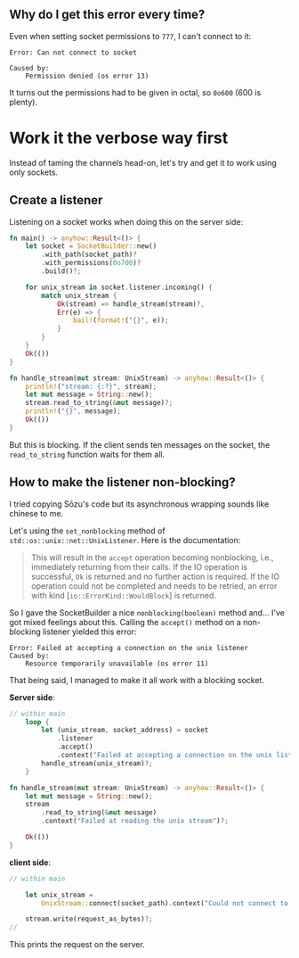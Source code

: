 ## Why do I get this error every time?

Even when setting socket permissions to `777`, I can't connect to it:

```
Error: Can not connect to socket

Caused by:
    Permission denied (os error 13)
```

It turns out the permissions had to be given in octal, so `0o600` (600 is plenty).

# Work it the verbose way first

Instead of taming the channels head-on, let's try and get it to work using only sockets.

## Create a listener

Listening on a socket works when doing this on the server side:

```rust
fn main() -> anyhow::Result<()> {
    let socket = SocketBuilder::new()
        .with_path(socket_path)?
        .with_permissions(0o700)?
        .build()?;

    for unix_stream in socket.listener.incoming() {
        match unix_stream {
            Ok(stream) => handle_stream(stream)?,
            Err(e) => {
                bail!(format!("{}", e));
            }
        }
    }
    Ok(())
}

fn handle_stream(mut stream: UnixStream) -> anyhow::Result<()> {
    println!("stream: {:?}", stream);
    let mut message = String::new();
    stream.read_to_string(&mut message)?;
    println!("{}", message);
    Ok(())
}
```

But this is blocking. If the client sends ten messages on the socket, the `read_to_string` function waits for them all.

## How to make the listener non-blocking?

I tried copying Sōzu's code but its asynchronous wrapping sounds like chinese to me.

Let's using the `set_nonblocking` method of `std::os::unix::net::UnixListener`.
Here is the documentation:

> This will result in the `accept` operation becoming nonblocking,
> i.e., immediately returning from their calls. If the IO operation is
> successful, `Ok` is returned and no further action is required. If the
> IO operation could not be completed and needs to be retried, an error
> with kind [`io::ErrorKind::WouldBlock`] is returned.

So I gave the SocketBuilder a nice `nonblocking(boolean)` method and… I've got mixed feelings about this. Calling the `accept()` method on a non-blocking listener yielded this error:

    Error: Failed at accepting a connection on the unix listener
    Caused by:
        Resource temporarily unavailable (os error 11)

That being said, I managed to make it all work with a blocking socket.

**Server side**:

```rust
// within main
    loop {
        let (unix_stream, socket_address) = socket
            .listener
            .accept()
            .context("Failed at accepting a connection on the unix listener")?;
        handle_stream(unix_stream)?;
    }

fn handle_stream(mut stream: UnixStream) -> anyhow::Result<()> {
    let mut message = String::new();
    stream
        .read_to_string(&mut message)
        .context("Failed at reading the unix stream")?;

    Ok(())
}
```

**client side**:

```rust
// within main

    let unix_stream =
        UnixStream::connect(socket_path).context("Could not connect to unix socket")?;

    stream.write(request_as_bytes)?;
//
```

This prints the request on the server.
